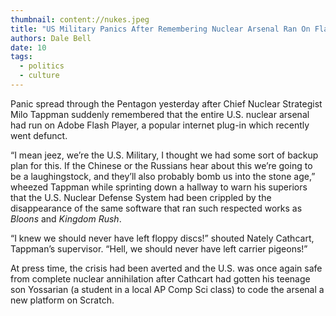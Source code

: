 ```yaml
---
thumbnail: content://nukes.jpeg
title: "US Military Panics After Remembering Nuclear Arsenal Ran On Flash Player"
authors: Dale Bell
date: 10
tags:
  - politics
  - culture
---
```


Panic spread through the Pentagon yesterday after Chief Nuclear Strategist Milo Tappman suddenly remembered that the entire U.S. nuclear arsenal had run on Adobe Flash Player, a popular internet plug-in which recently went defunct.

“I mean jeez, we’re the U.S. Military, I thought we had some sort of backup plan for this. If the Chinese or the Russians hear about this we’re going to be a laughingstock, and they’ll also probably bomb us into the stone age,” wheezed Tappman while sprinting down a hallway to warn his superiors that the U.S. Nuclear Defense System had been crippled by the disappearance of the same software that ran such respected works as *Bloons* and *Kingdom Rush*.

“I knew we should never have left floppy discs!” shouted Nately Cathcart, Tappman’s supervisor. “Hell, we should never have left carrier pigeons!”

At press time, the crisis had been averted and the U.S. was once again safe from complete nuclear annihilation after Cathcart had gotten his teenage son Yossarian (a student in a local AP Comp Sci class) to code the arsenal a new platform on Scratch.